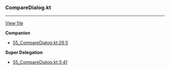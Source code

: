 ### CompareDialog.kt
---
[View file](files/55_CompareDialog.kt)

**Companion**

 - [55_CompareDialog.kt:28:5](files/55_CompareDialog.kt#L28)

**Super Delegation**

 - [55_CompareDialog.kt:3:41](files/55_CompareDialog.kt#L3:)
